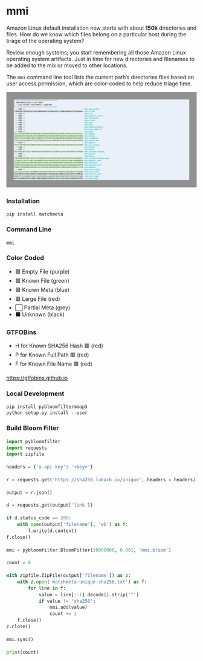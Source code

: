 # mmi

Amazon Linux default installation now starts with about **150k** directories and files. How do we know which files belong on a particular host during the tirage of the operating system?

Review enough systems; you start remembering all those Amazon Linux operating system artifacts. Just in time for new directories and filenames to be added to the mix or moved to other locations.

The ```mmi``` command line tool lists the current path’s directories files based on user access permission, which are color-coded to help reduce triage time.

![MatchMeta.Info CLI Output](MMI.png)

### Installation

```
pip install matchmeta
```

### Command Line

```
mmi
```

### Color Coded

- :purple_square: Empty File (purple)
- :green_square: Known File (green)
- :blue_square: Known Meta (blue)
- :red_square: Large File (red)
- :white_large_square: Partial Meta (grey)
- :black_large_square: Unknown (black)

### GTFOBins

- H for Known SHA256 Hash :red_square: (red)
- P for Known Full Path :red_square: (red)
- F for Known File Name :red_square: (red)

https://gtfobins.github.io

### Local Development

```
pip install pybloomfiltermmap3
python setup.py install --user
```

### Build Bloom Filter

```python
import pybloomfilter
import requests
import zipfile

headers = {'x-api-key': '<key>'}

r = requests.get('https://sha256.lukach.io/unique', headers = headers)

output = r.json()

d = requests.get(output['link'])

if d.status_code == 200:
    with open(output['filename'], 'wb') as f:
        f.write(d.content)
f.close()

mmi = pybloomfilter.BloomFilter(10000000, 0.001, 'mmi.bloom')

count = 0

with zipfile.ZipFile(output['filename']) as z:
	with z.open('matchmeta-unique-sha256.txt') as f:
		for line in f:
			value = line[:-1].decode().strip('"')
			if value != 'sha256':
				mmi.add(value)
				count += 1
	f.close()
z.close()

mmi.sync()

print(count)
```
